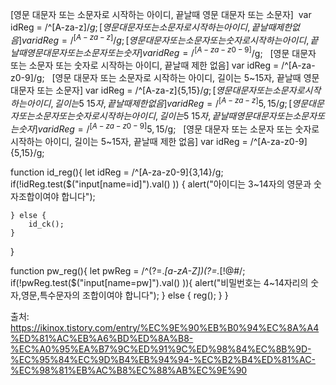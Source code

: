 [영문 대문자 또는 소문자로 시작하는 아이디, 끝날때 영문 대문자 또는 소문자]
 var idReg = /^[A-za-z]$/g;
 
[영문 대문자 또는 소문자로 시작하는 아이디, 끝날때 제한 없음]
var idReg = /^[A-za-z]/g;
 
[영문 대문자 또는 소문자 또는 숫자로 시작하는 아이디, 끝날때 영문 대문자 또는 소문자 또는 숫자]
var idReg = /^[A-za-z0-9]$/g;
 
[영문 대문자 또는 소문자 또는 숫자로 시작하는 아이디, 끝날때 제한 없음]
var idReg = /^[A-za-z0-9]/g;
 
[영문 대문자 또는 소문자로 시작하는 아이디, 길이는 5~15자, 끝날때 영문 대문자 또는 소문자]
var idReg = /^[A-za-z]{5,15}$/g;
 
[영문 대문자 또는 소문자로 시작하는 아이디, 길이는 5~15자, 끝날때 제한 없음]
var idReg = /^[A-za-z]{5,15}/g;
 
[영문 대문자 또는 소문자 또는 숫자로 시작하는 아이디, 길이는 5~15자, 끝날때 영문 대문자 또는 소문자 또는 숫자]
var idReg = /^[A-za-z0-9]{5,15}$/g;
 
[영문 대문자 또는 소문자 또는 숫자로 시작하는 아이디, 길이는 5~15자, 끝날때 제한 없음]
var idReg = /^[A-za-z0-9]{5,15}/g;





function id_reg(){
	let idReg =  /^[A-za-z0-9]{3,14}/g;
	if(!idReg.test($("input[name=id]").val() )) {
		alert("아이디는 3~14자의 영문과 숫자조합이여야 합니다");
		
	} else {
		id_ck();
	}
}

function pw_reg(){
		let pwReg = /^(?=.*[a-zA-Z])(?=.*[!@#$%^*+=-])(?=.*[0-9]).{4,14}$/;
		if(!pwReg.test($("input[name=pw]").val() )){
			alert("비밀번호는 4~14자리의 숫자,영문,특수문자의 조합이여야 합니다");
		} else {
			reg();
		}
	}	



출처: <https://ikinox.tistory.com/entry/%EC%9E%90%EB%B0%94%EC%8A%A4%ED%81%AC%EB%A6%BD%ED%8A%B8-%EC%A0%95%EA%B7%9C%ED%91%9C%ED%98%84%EC%8B%9D-%EC%95%84%EC%9D%B4%EB%94%94-%EC%B2%B4%ED%81%AC-%EC%98%81%EB%AC%B8%EC%88%AB%EC%9E%90> 
